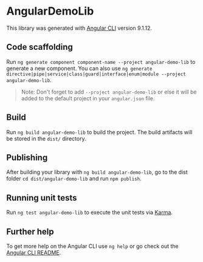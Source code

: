 # AngularDemoLib

This library was generated with [Angular CLI](https://github.com/angular/angular-cli) version 9.1.12.

## Code scaffolding

Run `ng generate component component-name --project angular-demo-lib` to generate a new component. You can also use `ng generate directive|pipe|service|class|guard|interface|enum|module --project angular-demo-lib`.
> Note: Don't forget to add `--project angular-demo-lib` or else it will be added to the default project in your `angular.json` file. 

## Build

Run `ng build angular-demo-lib` to build the project. The build artifacts will be stored in the `dist/` directory.

## Publishing

After building your library with `ng build angular-demo-lib`, go to the dist folder `cd dist/angular-demo-lib` and run `npm publish`.

## Running unit tests

Run `ng test angular-demo-lib` to execute the unit tests via [Karma](https://karma-runner.github.io).

## Further help

To get more help on the Angular CLI use `ng help` or go check out the [Angular CLI README](https://github.com/angular/angular-cli/blob/master/README.md).
